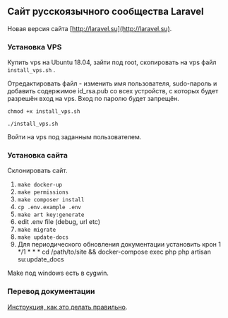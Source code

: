 ## Сайт русскоязычного сообщества Laravel

Новая версия сайта [http://laravel.su](http://laravel.su). 

### Установка VPS 

Купить vps на Ubuntu 18.04, зайти под root, cкопировать на vps файл `install_vps.sh` . 

Отредактировать файл - изменить имя пользователя, sudo-пароль и добавить содержимое id_rsa.pub со всех устройств, с которых будет разрешён вход на vps. Вход по паролю будет запрещён.  

```
chmod +x install_vps.sh

./install_vps.sh 
```

Войти на vps под заданным пользователем.

### Установка сайта

Склонировать сайт.

1. `make docker-up`
2. `make permissions`
3. `make composer install`
4. `cp .env.example .env`
5. `make art key:generate`
6. edit .env file (debug, url etc)
7. `make migrate`
8. `make update-docs`
9. Для периодического обновления документации установить крон 1 */1 * * * cd /path/to/site && docker-compose exec php php artisan su:update_docs

Make под windows есть в cygwin. 
   
### Перевод документации
   
[Инструкция, как это делать правильно](http://laravel.su/articles/rus-documentation-contribution-guide).
